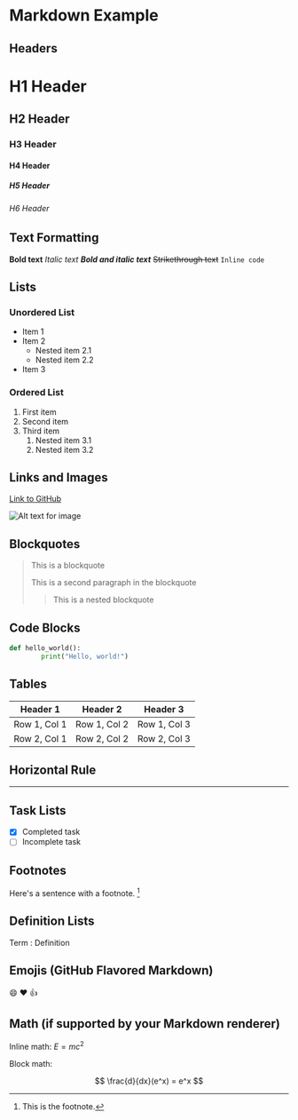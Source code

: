# Markdown Example

## Headers

# H1 Header
## H2 Header
### H3 Header
#### H4 Header
##### H5 Header
###### H6 Header

## Text Formatting

**Bold text**
*Italic text*
***Bold and italic text***
~~Strikethrough text~~
`Inline code`

## Lists

### Unordered List
- Item 1
- Item 2
    - Nested item 2.1
    - Nested item 2.2
- Item 3

### Ordered List
1. First item
2. Second item
3. Third item
     1. Nested item 3.1
     2. Nested item 3.2

## Links and Images

[Link to GitHub](https://github.com)

![Alt text for image](https://plus.unsplash.com/premium_photo-1664474619075-644dd191935f?fm=jpg&q=60&w=3000&ixlib=rb-4.1.0&ixid=M3wxMjA3fDB8MHxzZWFyY2h8MXx8aW1hZ2V8ZW58MHx8MHx8fDA%3D)

## Blockquotes

> This is a blockquote
> 
> This is a second paragraph in the blockquote
>
> > This is a nested blockquote

## Code Blocks

```python
def hello_world():
        print("Hello, world!")
```

## Tables

| Header 1 | Header 2 | Header 3 |
|----------|----------|----------|
| Row 1, Col 1 | Row 1, Col 2 | Row 1, Col 3 |
| Row 2, Col 1 | Row 2, Col 2 | Row 2, Col 3 |

## Horizontal Rule

---

## Task Lists

- [x] Completed task
- [ ] Incomplete task

## Footnotes

Here's a sentence with a footnote. [^1]

[^1]: This is the footnote.

## Definition Lists

Term
: Definition

## Emojis (GitHub Flavored Markdown)

:smile: :heart: :thumbsup:

## Math (if supported by your Markdown renderer)

Inline math: $E=mc^2$

Block math:

$$
\frac{d}{dx}(e^x) = e^x
$$
